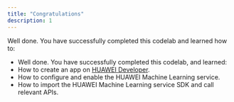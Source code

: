 ```yaml
---
title: "Congratulations"
description: 1
---
```


Well done. You have successfully completed this codelab and learned how to:

- Well done. You have successfully completed this codelab, and learned:
- How to create an app on [HUAWEI Developer](https://developer.huawei.com/consumer/en/service/josp/agc/index.html).
- How to configure and enable the HUAWEI Machine Learning service.
- How to import the HUAWEI Machine Learning service SDK and call relevant APIs.

